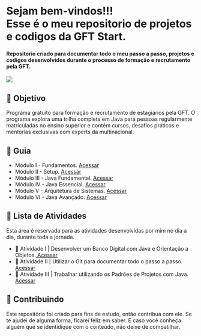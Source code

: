 <h1> Sejam bem-vindos!!! </br>
 Esse é o meu repositorio de projetos e codigos da GFT Start. </h1>

<h4> Repositorio criado para documentar todo o meu passo a passo, projetos e codigos desenvolvidos durante o processo de formação e recrutamento pela GFT. </h4>

![](https://github.com/Diegojfsr/GFT_Start/blob/main/Imagens/Start%20GFT.jpg)













<h2> 🎯 Objetivo </h2>
Programa gratuito para formação e recrutamento de estagiários pela GFT. O programa explora uma trilha completa em Java para pessoas regularmente matriculadas no ensino superior e contém cursos, desafios práticos e mentorias exclusivas com experts da multinacional.  

<h2 dir="auto"> 🚦 Guia </h2>
<ul dir="auto">
<li> Módulo I - Fundamentos. <a href="https://github.com/Diegojfsr/GFT_Start/tree/main/Modulos/M%C3%B3dulo%20I%20-%20Fundamentos"> Acessar </a></li>
<li> Módulo II - Setup. <a href="https://github.com/Diegojfsr/GFT_Start/tree/main/Modulos/M%C3%B3dulo%20II%20-%20Setup"> Acessar </a></li>
<li> Módulo III - Java Fundamental. <a href="https://github.com/Diegojfsr/GFT_Start/tree/main/Modulos/M%C3%B3dulo%20III%20-%20Java%20Fundamental"> Acessar </a></li>
<li> Módulo IV - Java Essencial. <a href="https://github.com/Diegojfsr/GFT_Start/tree/main/Modulos/M%C3%B3dulo%20IV%20-%20Java%20Essencial"> Acessar </a></li>
<li> Módulo V - Arquitetura de Sistemas. <a href="https://github.com/Diegojfsr/GFT_Start/tree/main/Modulos/M%C3%B3dulo%20V%20-%20Arquitetura%20de%20Sistemas"> Acessar </a></li>
<li> Módulo VI - Java Avançado. <a href="https://github.com/Diegojfsr/GFT_Start/tree/main/Modulos/M%C3%B3dulo%20VI%20-%20Java%20Avan%C3%A7ado"> Acessar </a></li>
</ul>

<h2 dir="auto"> 📝 Lista de Atividades </h2>
Esta área é reservada para as atividades desenvolvidas por mim no dia a dia, durante toda a jornada.
<ul dir="auto">
 <li>📝 Atividade I | Desenvolver um Banco Digital com Java e Orientação a Objetos.<a href="https://github.com/Diegojfsr/Sistema_Bancario_Java"> Acessar </a></li>
 <li>📝 Atividade II | Utilizar o Git para documentar todo o passo a passo.<a href="https://github.com/Diegojfsr/GFT_Start"> Acessar </a></li>
 <li>📝 Atividade III | Trabalhar utilizando os Padrões de Projetos com Java.<a href="https://github.com/Diegojfsr/Padrao_Projetos_Java"> Acessar </a></li>
</ul>


<h2 dir="auto"> 🤝 Contribuindo </h2>
<p dir="auto">
 Este repositório foi criado para fins de estudo, então contribua com ele. Se te ajudei de alguma forma, ficarei feliz em
saber. E caso você conheça alguém que se identidique com o conteúdo, não deixe de compatilhar.
</p>




<!--
<p dir="auto"> 
 Projeto desenvolvido utilizando a ajuda e os conhecimentos da equipe, 
 <a href=" https://www.dio.me/ "> Digital Innovation One <a href=" https://www.dio.me/"> 
 <strong>  Digital Innovation One ❤️ </strong> </a>
</p>
-->
